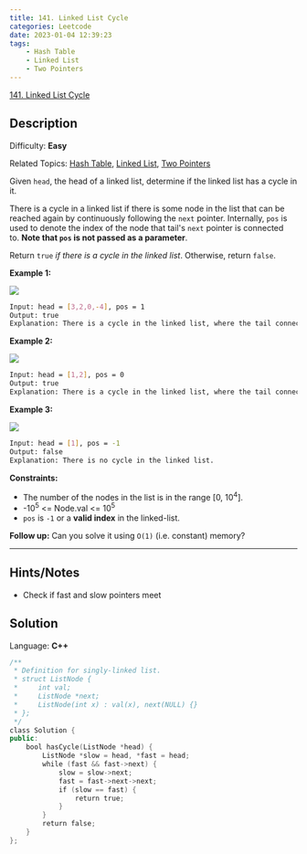 ```yaml
---
title: 141. Linked List Cycle
categories: Leetcode
date: 2023-01-04 12:39:23
tags:
    - Hash Table
    - Linked List
    - Two Pointers
---
```


[141\. Linked List Cycle](https://leetcode.com/problems/linked-list-cycle/)

## Description

Difficulty: **Easy**

Related Topics: [Hash Table](https://leetcode.com/tag/hash-table/), [Linked List](https://leetcode.com/tag/linked-list/), [Two Pointers](https://leetcode.com/tag/two-pointers/)

Given `head`, the head of a linked list, determine if the linked list has a cycle in it.

There is a cycle in a linked list if there is some node in the list that can be reached again by continuously following the `next` pointer. Internally, `pos` is used to denote the index of the node that tail's `next` pointer is connected to. **Note that `pos` is not passed as a parameter**.

Return `true` _if there is a cycle in the linked list_. Otherwise, return `false`.

**Example 1:**

![](https://assets.leetcode.com/uploads/2018/12/07/circularlinkedlist.png)

```bash
Input: head = [3,2,0,-4], pos = 1
Output: true
Explanation: There is a cycle in the linked list, where the tail connects to the 1st node (0-indexed).
```

**Example 2:**

![](https://assets.leetcode.com/uploads/2018/12/07/circularlinkedlist_test2.png)

```bash
Input: head = [1,2], pos = 0
Output: true
Explanation: There is a cycle in the linked list, where the tail connects to the 0th node.
```

**Example 3:**

![](https://assets.leetcode.com/uploads/2018/12/07/circularlinkedlist_test3.png)

```bash
Input: head = [1], pos = -1
Output: false
Explanation: There is no cycle in the linked list.
```

**Constraints:**

* The number of the nodes in the list is in the range [0, 10<sup>4</sup>].
* -10<sup>5</sup> <= Node.val <= 10<sup>5</sup>
* `pos` is `-1` or a **valid index** in the linked-list.

**Follow up:** Can you solve it using `O(1)` (i.e. constant) memory?

---

## Hints/Notes

* Check if fast and slow pointers meet

## Solution

Language: **C++**

```C++
/**
 * Definition for singly-linked list.
 * struct ListNode {
 *     int val;
 *     ListNode *next;
 *     ListNode(int x) : val(x), next(NULL) {}
 * };
 */
class Solution {
public:
    bool hasCycle(ListNode *head) {
        ListNode *slow = head, *fast = head;
        while (fast && fast->next) {
            slow = slow->next;
            fast = fast->next->next;
            if (slow == fast) {
                return true;
            }
        }
        return false;
    }
};
```
